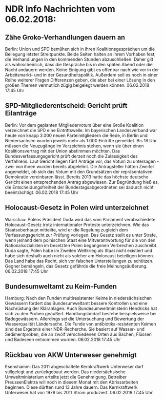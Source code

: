 # NDR Info Nachrichten vom 06.02.2018:


## Zähe Groko-Verhandlungen dauern an
Berlin: 	Union und SPD bemühen sich in ihren Koalitionsgesprächen um die Beilegung letzter Streitpunkte. Beide Seiten halten an ihrem Vorhaben fest, die Verhandlungen in den kommenden Stunden abzuschließen. Daher gilt als wahrscheinlich, dass die Gespräche bis in den späten Abend oder die Nacht andauern werden. Keine Einigung gibt es offenbar nach wie vor in der Arbeitsmarkt- und in der Gesundheitspolitik. Außerdem soll es noch in einer Reihe weiterer Fragen Differenzen geben, die aber bei einer Lösung in den großen Themen vermutlich zügig beigelegt werden können. 06.02.2018 17:45 Uhr 

## SPD-Mitgliederentscheid: Gericht prüft Eilanträge
Berlin: Vor dem geplanten Mitgliedervotum über eine Große Koalition verzeichnet die SPD eine Eintrittswelle. Im bayerischen Landesverband war heute von knapp 3.000 neuen Parteimitgliedern die Rede, in Berlin und Niedersachsen wurden jeweils mehr als 1.000 Eintritte gemeldet. Bis 18 Uhr müssen die Neuzugänge im Verzeichnis stehen, wenn sie über einen Koalitionsvertrag mit der Union abstimmen möchten. Das Bundesverfassungsgericht prüft derzeit noch die Zulässigkeit des Verfahrens. Laut Gericht liegen fünf Anträge vor, das Votum zu untersagen - zwei von ihnen wurden bereits abgelehnt. Die Antragsteller hätten Zweifel angemeldet, ob sich das Votum mit den Grundsätzen der repräsentativen Demokratie vereinbaren lässt. Bereits 2013 hatte das höchste deutsche Gericht einen entsprechenden Antrag abgewiesen. Zur Begründung hieß es, die Entscheidungsfreiheit der Bundestagsabgeordneten sei dadurch nicht beeinträchtigt. 06.02.2018 17:45 Uhr 

## Holocaust-Gesetz in Polen wird unterzeichnet
Warschau:	Polens Präsident Duda wird das vom Parlament verabschiedete Holocaust-Gesetz trotz internationaler Proteste unterzeichnen. Wie das Staatsoberhaupt mitteilte, wird er die Regelung zugleich dem Verfassungsgericht zur Prüfung vorlegen. Das Gesetz stellt es unter Strafe, wenn jemand dem polnischen Staat eine Mitverantwortung für die von den Nationalsozialisten im besetzten Polen begangenen Verbrechen zuschreibt. Duda sagte, Polen habe im Zweiten Weltkrieg als Staat nicht existiert und habe sich deshalb auch nicht als solcher am Holocaust beteiligen können. Das Land habe das Recht, sich vor falschen Unterstellungen zu schützen. Gegner bemängeln, das Gesetz gefährde die freie Meinungsäußerung. 06.02.2018 17:45 Uhr 

## Bundesumweltamt zu Keim-Funden
Hamburg: Nach den Funden multiresistenter Keime in niedersächsischen Gewässern fordert das Bundesumweltamt bessere Kontrollen und eine Nachrüstung der Kläranlagen. Auch Bundesumweltministerin Hendricks hat sich zu den Proben geäußert. Handlungsbedarf bestehe beispielsweise bei Badegewässern. Allerdings sei die Untersuchung und Bewertung der Wasserqualität Ländersache. Die Funde von antibiotika-resistenten Keimen sind das Ergebnis einer NDR-Recherche. Sie basiert auf Wasser- und Sedimentproben, die an zwölf verschiedenen Orten aus Bächen, Flüssen und Badeseen entnommen wurden. 06.02.2018 17:45 Uhr 

## Rückbau von AKW Unterweser genehmigt
Esenshamm:	Das 2011 abgeschaltete Kernkraftwerk Unterweser darf stillgelegt und zurückgebaut werden. Das niedersächsische Umweltministerium erteilte jetzt die Genehmigung. Betreiber PreussenElektra will noch in diesem Monat mit den Abrissarbeiten beginnen. Diese dürften rund 13 Jahre dauern. Das Kernkraftwerk Unterweser hat von 1978 bis 2011 Strom produziert. 06.02.2018 17:45 Uhr 
